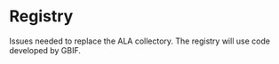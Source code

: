 # Registry
Issues needed to replace the ALA collectory. The registry will use code developed by GBIF.
